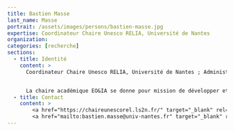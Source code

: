 ```yaml
---
title: Bastien Masse
last_name: Masse
portrait: /assets/images/persons/bastien-masse.jpg
expertise: Coordinateur Chaire Unesco RELIA, Université de Nantes
organization:
categories: [recherche]
sections:
  - title: Identité
    content: >
      Coordinateur Chaire Unesco RELIA, Université de Nantes ; Administrateur de l'Association Class'Code


      La chaire académique EO&IA se donne pour mission de développer et de favoriser des initiatives de recherche, de formation et de médiation, dans les domaines de l'Education Ouverte et de l'Intelligence Artificielle. De l'IA pour l'Education à l'Education à l'IA, la chaire EO&IA intervient sur le domaine de la recherche fondamentale comme sur celui de la production de ressources de formation et de médiation scientifique. En collaboration avec la chaire UNESCO pour les Ressources Éducatives libres, et présente sur le territoire grâce à des dispositifs comme Class'Code, la chaire EO&IA se dote d'une visibilité nationale et internationale au service de Nantes Université.
  - title: Contact
    content: >
        <a href="https://chaireunescorel.ls2n.fr/" target="_blank" rel="noreferrer">Site</a> –
        <a href="mailto:bastien.masse@univ-nantes.fr" target="_blank" rel="noreferrer">Mail</a>
---
```

